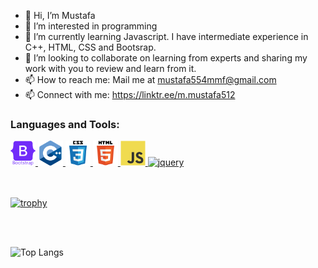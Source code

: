 - 👋 Hi, I’m Mustafa
- 👀 I’m interested in programming
- 🌱 I’m currently learning Javascript. I have intermediate experience in C++, HTML, CSS and Bootsrap.
- 💞️ I’m looking to collaborate on learning from experts and sharing my work with you to review and learn from it.
- 📫 How to reach me: Mail me at mustafa554mmf@gmail.com
- 📫 Connect with me: https://linktr.ee/m.mustafa512

<!---
mmustafa512/mmustafa512 is a ✨ special ✨ repository because its `README.md` (this file) appears on your GitHub profile.
You can click the Preview link to take a look at your changes.
--->

<h3 align="left">Languages and Tools:</h3>
<p align="left"> <a href="https://getbootstrap.com" target="_blank" rel="noreferrer"> <img src="https://raw.githubusercontent.com/devicons/devicon/master/icons/bootstrap/bootstrap-plain-wordmark.svg" alt="bootstrap" width="40" height="40"/> </a> <a href="https://www.w3schools.com/cpp/" target="_blank" rel="noreferrer"> <img src="https://raw.githubusercontent.com/devicons/devicon/master/icons/cplusplus/cplusplus-original.svg" alt="cplusplus" width="40" height="40"/> </a> <a href="https://www.w3schools.com/css/" target="_blank" rel="noreferrer"> <img src="https://raw.githubusercontent.com/devicons/devicon/master/icons/css3/css3-original-wordmark.svg" alt="css3" width="40" height="40"/> </a> <a href="https://www.w3.org/html/" target="_blank" rel="noreferrer"> <img src="https://raw.githubusercontent.com/devicons/devicon/master/icons/html5/html5-original-wordmark.svg" alt="html5" width="40" height="40"/> </a> <a href="https://developer.mozilla.org/en-US/docs/Web/JavaScript" target="_blank" rel="noreferrer"> <img src="https://raw.githubusercontent.com/devicons/devicon/master/icons/javascript/javascript-original.svg" alt="javascript" width="40" height="40"/> </a>  <a href="https://jquery.com/" target="_blank" rel="noreferrer"> <img src="https://github.com/user-attachments/assets/2b1c990e-12d4-405a-842b-88d9aa9c784b" alt="jquery" width="40" height="40"/> </a>  </p>


<br><br>
[![trophy](https://github-profile-trophy.vercel.app/?username=m-mustafa512&theme=flat)](https://github.com/m-mustafa512/)

<br><br>

![Top Langs](https://github-readme-stats.vercel.app/api/top-langs/?username=m-mustafa512&layout=compact)

<br>

<!---
<p>&nbsp;<img align="center" src="https://github-readme-stats.vercel.app/api?username=m-mustafa512&show_icons=true&locale=en" alt="m-mustafa512" /></p>
--->
